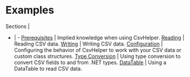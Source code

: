 # Examples

Sections | &nbsp;
- | -
[Prerequisites](/examples/prerequisites) | Implied knowledge when using CsvHelper.
[Reading](/examples/reading) | Reading CSV data.
[Writing](/examples/writing) | Writing CSV data.
[Configuration](/examples/configuration) | Configuring the behavior of CsvHelper to work with your CSV data or custom class structures.
[Type Conversion](/examples/type-conversion) | Using type conversion to convert CSV fields to and from .NET types.
[DataTable](/examples/data-table) | Using a DataTable to read CSV data.

